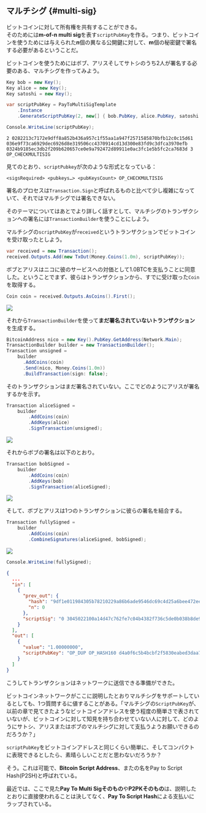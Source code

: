 ## マルチシグ {#multi-sig}

ビットコインに対して所有権を共有することができる。  
そのためには**m-of-n multi sig**を表す`scriptPubKey`を作る。つまり、ビットコインを使うためには与えられた**n**個の異なる公開鍵に対して、**m**個の秘密鍵で署名する必要があるということだ。

ビットコインを使うためにはボブ、アリスそしてサトシのうち2人が署名する必要のある、マルチシグを作ってみよう。

```cs
Key bob = new Key();
Key alice = new Key();
Key satoshi = new Key();

var scriptPubKey = PayToMultiSigTemplate
    .Instance
    .GenerateScriptPubKey(2, new[] { bob.PubKey, alice.PubKey, satoshi.PubKey });

Console.WriteLine(scriptPubKey);
```

```
2 0282213c7172e9dff8a852b436a957c1f55aa1a947f2571585870bfb12c0c15d61 036e9f73ca6929dec6926d8e319506cc4370914cd13d300e83fd9c3dfca3970efb 0324b9185ec3db2f209b620657ce0e9a792472d89911e0ac3fc1e5b5fc2ca7683d 3 OP_CHECKMULTISIG
```

見てのとおり、`scriptPubkey`が次のような形式となっている：

`<sigsRequired> <pubkeys…> <pubKeysCount> OP_CHECKMULTISIG`

署名のプロセスは`Transaction.Sign`と呼ばれるものと比べて少し複雑になっていて、それではマルチシグでは署名できない。

そのテーマについてはあとでより詳しく話すとして、マルチシグのトランザクションへの署名には`TransactionBuilder`を使うことにしよう。

マルチシグの`scriptPubKey`が`received`というトランザクションでビットコインを受け取ったとしよう。

```cs
var received = new Transaction();
received.Outputs.Add(new TxOut(Money.Coins(1.0m), scriptPubKey));
```

ボブとアリスはニコに彼のサービスへの対価として1.0BTCを支払うことに同意した。ということでまず、彼らはトランザクションから、すでに受け取った`Coin`を取得する。

```cs
Coin coin = received.Outputs.AsCoins().First();
```

![](../assets/coin.png)

それから`TransactionBuilder`を使って**まだ署名されていないトランザクション**を生成する。

```cs
BitcoinAddress nico = new Key().PubKey.GetAddress(Network.Main);
TransactionBuilder builder = new TransactionBuilder();
Transaction unsigned = 
    builder
      .AddCoins(coin)
      .Send(nico, Money.Coins(1.0m))
      .BuildTransaction(sign: false);
```

そのトランザクションはまだ署名されていない。ここでどのようにアリスが署名するかを示す。

```cs
Transaction aliceSigned =
    builder
        .AddCoins(coin)
        .AddKeys(alice)
        .SignTransaction(unsigned);
```

![](../assets/aliceSigned.png)

それからボブの署名は以下のとおり。

```cs
Transaction bobSigned =
    builder
        .AddCoins(coin)
        .AddKeys(bob)
        .SignTransaction(aliceSigned);
```

![](../assets/bobSigned.png)

そして、ボブとアリスは1つのトランザクションに彼らの署名を結合する。

```cs
Transaction fullySigned =
    builder
        .AddCoins(coin)
        .CombineSignatures(aliceSigned, bobSigned);
```

![](../assets/fullySigned.png)

```cs
Console.WriteLine(fullySigned);
```

```json
{
  ...
  "in": [
    {
      "prev_out": {
        "hash": "9df1e011984305b78210229a86b6ade9546dc69c4d25a6bee472ee7d62ea3c16",
        "n": 0
      },
      "scriptSig": "0 3045022100a14d47c762fe7c04b4382f736c5de0b038b8de92649987bc59bca83ea307b1a202203e38dcc9b0b7f0556a5138fd316cd28639243f05f5ca1afc254b883482ddb91f01 3044022044c9f6818078887587cac126c3c2047b6e5425758e67df64e8d682dfbe373a2902204ae7fda6ada9b7a11c4e362a0389b1bf90abc1f3488fe21041a4f7f14f1d856201"
    }
  ],
  "out": [
    {
      "value": "1.00000000",
      "scriptPubKey": "OP_DUP OP_HASH160 d4a0f6c5b4bcbf2f5830eabed3daa7304fb794d6 OP_EQUALVERIFY OP_CHECKSIG"
    }
  ]
}
```

こうしてトランザクションはネットワークに送信できる準備ができた。

ビットコインネットワークがここに説明したとおりマルチシグをサポートしているとしても、1つ質問するに値することがある。「マルチシグの`ScriptPubKey`が、以前の章で見てきたようなビットコインアドレスを使う程度の簡単さで表されていないが、ビットコインに対して知見を持ち合わせていない人に対して、どのようにサトシ、アリスまたはボブのマルチシグに対して支払うようお願いできるのだろうか？」

`scriptPubKey`をビットコインアドレスと同じくらい簡単に、そしてコンパクトに表現できるとしたら、素晴らしいことだと思わないだろうか？

そう。これは可能で、**Bitcoin Script Address**、またの名をPay to Script Hash\(P2SH\)と呼ばれている。

最近では、ここで見た**Pay To Multi Sigそのもの**や**P2PKそのもの**は、説明したとおりに直接使われることは決してなく、**Pay To Script Hash**による支払いにラップされている。

